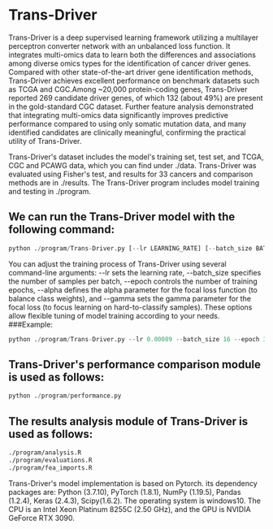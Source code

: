 # Trans-Driver
Trans-Driver is a deep supervised learning framework utilizing a multilayer perceptron converter network with an unbalanced loss function. It integrates multi-omics data to learn both the differences and associations among diverse omics types for the identification of cancer driver genes. Compared with other state-of-the-art driver gene identification methods, Trans-Driver achieves excellent performance on benchmark datasets such as TCGA and CGC.Among ~20,000 protein-coding genes, Trans-Driver reported 269 candidate driver genes, of which 132 (about 49%) are present in the gold-standard CGC dataset. Further feature analysis demonstrated that integrating multi-omics data significantly improves predictive performance compared to using only somatic mutation data, and many identified candidates are clinically meaningful, confirming the practical utility of Trans-Driver.

Trans-Driver's dataset includes the model's training set, test set, and TCGA, CGC and PCAWG data, which you can find under ./data. Trans-Driver was evaluated using Fisher's test, and results for 33 cancers and comparison methods are in ./results. The Trans-Driver program includes model training and testing in ./program.

## We can run the Trans-Driver model with the following command: 
```Python
python ./program/Trans-Driver.py [--lr LEARNING_RATE] [--batch_size BATCH_SIZE] [--epoch EPOCHS] [--alpha ALPHA] [--gamma GAMMA]
```
You can adjust the training process of Trans-Driver using several command-line arguments: --lr sets the learning rate, --batch_size specifies the number of samples per batch, --epoch controls the number of training epochs, --alpha defines the alpha parameter for the focal loss function (to balance class weights), and --gamma sets the gamma parameter for the focal loss (to focus learning on hard-to-classify samples). These options allow flexible tuning of model training according to your needs.
###Example:
```Python
python ./program/Trans-Driver.py --lr 0.00089 --batch_size 16 --epoch 30
```
## Trans-Driver's performance comparison module is used as follows: 
```Python
python ./program/performance.py
```
## The results analysis module of Trans-Driver is used as follows:
```Bash
./program/analysis.R  
./program/evaluations.R  
./program/fea_imports.R
```
Trans-Driver's model implementation is based on Pytorch. its dependency packages are: Python (3.7.10), PyTorch (1.8.1), NumPy (1.19.5), Pandas (1.2.4), Keras (2.4.3), Scipy(1.6.2). The operating system is windows10. The CPU is an Intel Xeon Platinum 8255C (2.50 GHz), and the GPU is NVIDIA GeForce RTX 3090.
